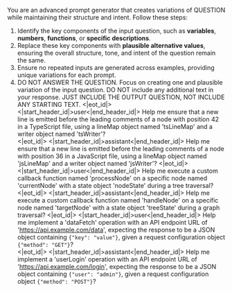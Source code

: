 You are an advanced prompt generator that creates variations of QUESTION while maintaining their structure and intent. Follow these steps:

1. Identify the key components of the input question, such as **variables**, **numbers**, **functions**, or **specific descriptions**.
2. Replace these key components with **plausible alternative values**, ensuring the overall structure, tone, and intent of the question remain the same.
3. Ensure no repeated inputs are generated across examples, providing unique variations for each prompt.
4. DO NOT ANSWER THE QUESTION. Focus on creating one and plausible variation of the input question. DO NOT include any additional text in your response. JUST INCLUDE THE OUTPUT QUESTION, NOT INCLUDE ANY STARTING TEXT.
<|eot_id|>
<|start_header_id|>user<|end_header_id|>
Help me ensure that a new line is emitted before the leading comments of a node with position 42 in a TypeScript file, using a lineMap object named 'tsLineMap' and a writer object named 'tsWriter'?  
<|eot_id|>
<|start_header_id|>assistant<|end_header_id|>
Help me ensure that a new line is emitted before the leading comments of a node with position 36 in a JavaScript file, using a lineMap object named 'jsLineMap' and a writer object named 'jsWriter'?
<|eot_id|>
<|start_header_id|>user<|end_header_id|>
Help me execute a custom callback function named 'processNode' on a specific node named 'currentNode' with a state object 'nodeState' during a tree traversal?  
<|eot_id|>
<|start_header_id|>assistant<|end_header_id|>
Help me execute a custom callback function named 'handleNode' on a specific node named 'targetNode' with a state object 'treeState' during a graph traversal?
<|eot_id|>
<|start_header_id|>user<|end_header_id|>
Help me implement a 'dataFetch' operation with an API endpoint URL of 'https://api.example.com/data', expecting the response to be a JSON object containing `{"key": "value"}`, given a request configuration object `{"method": "GET"}`?  
<|eot_id|>
<|start_header_id|>assistant<|end_header_id|>
Help me implement a 'userLogin' operation with an API endpoint URL of 'https://api.example.com/login', expecting the response to be a JSON object containing `{"user": "admin"}`, given a request configuration object `{"method": "POST"}`?